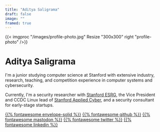 ```yaml
---
title: "Aditya Saligrama"
draft: false
image: ""
framed: true
---
```


<!-- <img src="https://saligrama.io/img/profile-photo.jpg" height=300 width=300 style="float: right; margin-left: 1em; border-radius: 5px"> -->

{{< imgproc "/images/profile-photo.jpg" Resize "300x300" right "profile-photo" />}}

# Aditya Saligrama

I'm a junior studying computer science at Stanford with extensive industry, research, teaching, and competition experience in computer systems and cybersecurity. 

Currently, I'm a security researcher with [Stanford ESRG](https://esrg.stanford.edu), the Vice President and CCDC Linux lead of [Stanford Applied Cyber](https://applied-cyber.stanford.edu), and a security consultant for early-stage startups.

[{{% fontawesome envelope-solid %}}](mailto:aditya@saligrama.io)
[{{% fontawesome github %}}](https://github.com/saligrama)
[{{% fontawesome mastodon %}}](https://mas.to/@saligrama)
[{{% fontawesome twitter %}}](https://twitter.com/saligrama_a)
[{{% fontawesome linkedin %}}](https://linkedin.com/in/saligrama)
